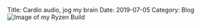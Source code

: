 Title: Cardio audio, jog my brain
Date: 2019-07-05
Category: Blog
![Image of my Ryzen Build]({filename}/images/cardioaudio.jpg)
